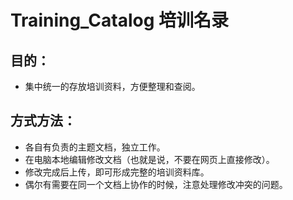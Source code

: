 # Training_Catalog 培训名录

## 目的：
* 集中统一的存放培训资料，方便整理和查阅。  

## 方式方法：
* 各自有负责的主题文档，独立工作。
* 在电脑本地编辑修改文档（也就是说，不要在网页上直接修改）。
* 修改完成后上传，即可形成完整的培训资料库。
* 偶尔有需要在同一个文档上协作的时候，注意处理修改冲突的问题。
